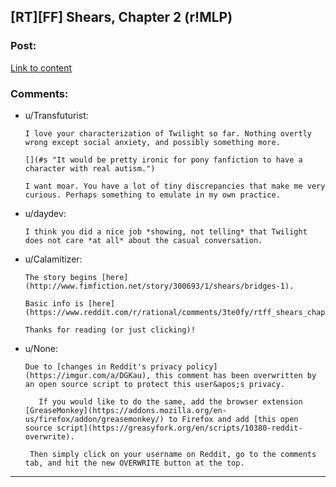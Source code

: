 ## [RT][FF] Shears, Chapter 2 (r!MLP)

### Post:

[Link to content](http://www.fimfiction.net/chapter/868341)

### Comments:

- u/Transfuturist:
  ```
  I love your characterization of Twilight so far. Nothing overtly wrong except social anxiety, and possibly something more.

  [](#s "It would be pretty ironic for pony fanfiction to have a character with real autism.")

  I want moar. You have a lot of tiny discrepancies that make me very curious. Perhaps something to emulate in my own practice.
  ```

- u/daydev:
  ```
  I think you did a nice job *showing, not telling* that Twilight does not care *at all* about the casual conversation.
  ```

- u/Calamitizer:
  ```
  The story begins [here](http://www.fimfiction.net/story/300693/1/shears/bridges-1).

  Basic info is [here](https://www.reddit.com/r/rational/comments/3te0fy/rtff_shears_chapter_1_rmlp/cx5d65r).

  Thanks for reading (or just clicking)!
  ```

- u/None:
  ```
  Due to [changes in Reddit's privacy policy](https://imgur.com/a/DGKau), this comment has been overwritten by an open source script to protect this user&apos;s privacy. 

     If you would like to do the same, add the browser extension [GreaseMonkey](https://addons.mozilla.org/en-us/firefox/addon/greasemonkey/) to Firefox and add [this open source script](https://greasyfork.org/en/scripts/10380-reddit-overwrite).   

   Then simply click on your username on Reddit, go to the comments tab, and hit the new OVERWRITE button at the top.
  ```

---

